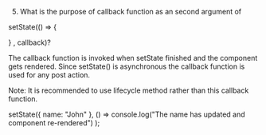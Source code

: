 5. What is the purpose of callback function as an second argument of 

setState(() => {

} , callback)?



















The callback function is invoked when setState finished and the component gets rendered. Since setState() is asynchronous the callback function is used for any post action.

Note: It is recommended to use lifecycle method rather than this callback function.

setState({ name: "John" }, () =>
  console.log("The name has updated and component re-rendered")
);